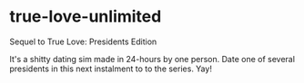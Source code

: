 # true-love-unlimited
Sequel to True Love: Presidents Edition

It's a shitty dating sim made in 24-hours by one person.
Date one of several presidents in this next instalment to
to the series. Yay!